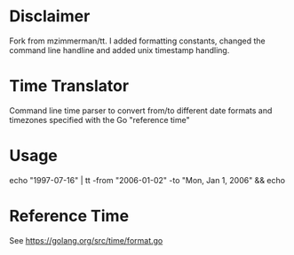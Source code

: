 # Disclaimer
Fork from mzimmerman/tt. I added formatting constants, changed the command line handline and added unix timestamp handling.

# Time Translator
Command line time parser to convert from/to different date formats and timezones specified with the Go "reference time"

# Usage
echo "1997-07-16" | tt -from "2006-01-02" -to "Mon, Jan 1, 2006" && echo

# Reference Time
See https://golang.org/src/time/format.go

